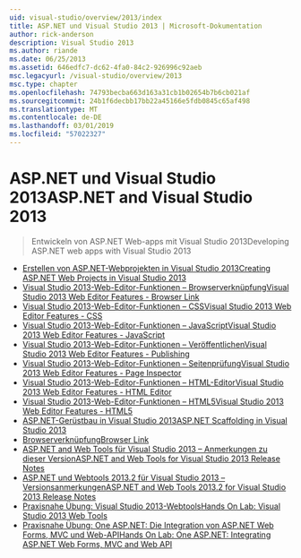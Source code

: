 ```yaml
---
uid: visual-studio/overview/2013/index
title: ASP.NET und Visual Studio 2013 | Microsoft-Dokumentation
author: rick-anderson
description: Visual Studio 2013
ms.author: riande
ms.date: 06/25/2013
ms.assetid: 646edfc7-dc62-4fa0-84c2-926996c92aeb
msc.legacyurl: /visual-studio/overview/2013
msc.type: chapter
ms.openlocfilehash: 74793becba663d163a31cb1b02654b7b6cb021af
ms.sourcegitcommit: 24b1f6decbb17bb22a45166e5fdb0845c65af498
ms.translationtype: MT
ms.contentlocale: de-DE
ms.lasthandoff: 03/01/2019
ms.locfileid: "57022327"
---
```

<a name="aspnet-and-visual-studio-2013"></a><span data-ttu-id="cc997-103">ASP.NET und Visual Studio 2013</span><span class="sxs-lookup"><span data-stu-id="cc997-103">ASP.NET and Visual Studio 2013</span></span>
====================
> <span data-ttu-id="cc997-104">Entwickeln von ASP.NET Web-apps mit Visual Studio 2013</span><span class="sxs-lookup"><span data-stu-id="cc997-104">Developing ASP.NET web apps with Visual Studio 2013</span></span>


- [<span data-ttu-id="cc997-105">Erstellen von ASP.NET-Webprojekten in Visual Studio 2013</span><span class="sxs-lookup"><span data-stu-id="cc997-105">Creating ASP.NET Web Projects in Visual Studio 2013</span></span>](creating-web-projects-in-visual-studio.md)
- [<span data-ttu-id="cc997-106">Visual Studio 2013-Web-Editor-Funktionen – Browserverknüpfung</span><span class="sxs-lookup"><span data-stu-id="cc997-106">Visual Studio 2013 Web Editor Features - Browser Link</span></span>](visual-studio-2013-web-editor-features-browser-link.md)
- [<span data-ttu-id="cc997-107">Visual Studio 2013-Web-Editor-Funktionen – CSS</span><span class="sxs-lookup"><span data-stu-id="cc997-107">Visual Studio 2013 Web Editor Features - CSS</span></span>](visual-studio-2013-web-editor-features-css.md)
- [<span data-ttu-id="cc997-108">Visual Studio 2013-Web-Editor-Funktionen – JavaScript</span><span class="sxs-lookup"><span data-stu-id="cc997-108">Visual Studio 2013 Web Editor Features - JavaScript</span></span>](visual-studio-2013-web-editor-features-javascript.md)
- [<span data-ttu-id="cc997-109">Visual Studio 2013-Web-Editor-Funktionen – Veröffentlichen</span><span class="sxs-lookup"><span data-stu-id="cc997-109">Visual Studio 2013 Web Editor Features - Publishing</span></span>](visual-studio-2013-web-editor-features-publishing.md)
- [<span data-ttu-id="cc997-110">Visual Studio 2013-Web-Editor-Funktionen – Seitenprüfung</span><span class="sxs-lookup"><span data-stu-id="cc997-110">Visual Studio 2013 Web Editor Features - Page Inspector</span></span>](visual-studio-2013-web-editor-features-page-inspector.md)
- [<span data-ttu-id="cc997-111">Visual Studio 2013-Web-Editor-Funktionen – HTML-Editor</span><span class="sxs-lookup"><span data-stu-id="cc997-111">Visual Studio 2013 Web Editor Features - HTML Editor</span></span>](visual-studio-2013-web-editor-features-html-editor.md)
- [<span data-ttu-id="cc997-112">Visual Studio 2013-Web-Editor-Funktionen – HTML5</span><span class="sxs-lookup"><span data-stu-id="cc997-112">Visual Studio 2013 Web Editor Features - HTML5</span></span>](visual-studio-2013-web-editor-features-html5.md)
- [<span data-ttu-id="cc997-113">ASP.NET-Gerüstbau in Visual Studio 2013</span><span class="sxs-lookup"><span data-stu-id="cc997-113">ASP.NET Scaffolding in Visual Studio 2013</span></span>](aspnet-scaffolding-overview.md)
- [<span data-ttu-id="cc997-114">Browserverknüpfung</span><span class="sxs-lookup"><span data-stu-id="cc997-114">Browser Link</span></span>](using-browser-link.md)
- [<span data-ttu-id="cc997-115">ASP.NET and Web Tools für Visual Studio 2013 – Anmerkungen zu dieser Version</span><span class="sxs-lookup"><span data-stu-id="cc997-115">ASP.NET and Web Tools for Visual Studio 2013 Release Notes</span></span>](release-notes.md)
- [<span data-ttu-id="cc997-116">ASP.NET und Webtools 2013.2 für Visual Studio 2013 – Versionsanmerkungen</span><span class="sxs-lookup"><span data-stu-id="cc997-116">ASP.NET and Web Tools 2013.2 for Visual Studio 2013 Release Notes</span></span>](aspnet-and-web-tools-20132-preview-for-visual-studio-2013-release-notes.md)
- [<span data-ttu-id="cc997-117">Praxisnahe Übung: Visual Studio 2013-Webtools</span><span class="sxs-lookup"><span data-stu-id="cc997-117">Hands On Lab: Visual Studio 2013 Web Tools</span></span>](visual-studio-2013-web-tools.md)
- [<span data-ttu-id="cc997-118">Praxisnahe Übung: One ASP.NET: Die Integration von ASP.NET Web Forms, MVC und Web-API</span><span class="sxs-lookup"><span data-stu-id="cc997-118">Hands On Lab: One ASP.NET: Integrating ASP.NET Web Forms, MVC and Web API</span></span>](one-aspnet-integrating-aspnet-web-forms-mvc-and-web-api.md)

